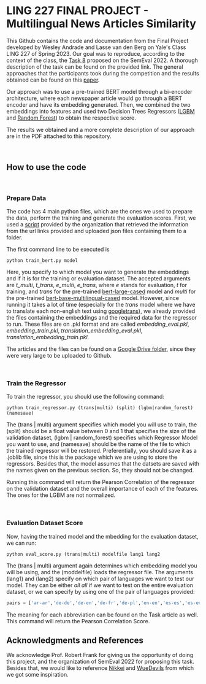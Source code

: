 # LING 227 FINAL PROJECT - Multilingual News Articles Similarity

This Github contains the code and documentation from the Final Project developed by Wesley Andrade and Lasse van den Berg on Yale's Class LING 227 of Spring 2023. Our goal was to reproduce, according to the context of the class, the [Task 8](https://competitions.codalab.org/competitions/33835#learn_the_details-task-results) proposed on the SemEval 2022. A thorough description of the task can be found on the provided link. The general approaches that the participants took during the competition and the results obtained can be found on this [paper](https://aclanthology.org/2022.semeval-1.155.pdf).

Our approach was to use a pre-trained BERT model through a bi-encoder architecture, where each newspaper article would go through a BERT encoder and have its embedding generated. Then, we combined the two embeddings into features and used two Decision Trees Regressors ([LGBM](https://lightgbm.readthedocs.io/en/v3.3.2/) and [Random Forest](https://scikit-learn.org/stable/modules/generated/sklearn.ensemble.RandomForestRegressor.html)) to obtain the respective score.

The results we obtained and a more complete description of our approach are in the PDF attached to this repository.

<br>

## How to use the code

<br>

### Prepare Data

The code has 4 main python files, which are the ones we used to prepare the data, perform the training and generate the evaluation scores. First, we used a [script](https://github.com/euagendas/semeval_8_2022_ia_downloader) provided by the organization that retrieved the information from the url links provided and uploaded json files containing them to a folder.

The first command line to be executed is 
```console
python train_bert.py model
```

Here, you specify to which model you want to generate the embeddings and if it is for the training or evaluation dataset. The accepted arguments are *t_multi*, *t_trans*, *e_multi*, *e_trans*, where *e* stands for evaluation, *t* for training, and *trans* for the pre-trained [bert-large-cased](https://huggingface.co/bert-large-cased) model and *multi* for the pre-trained [bert-base-multilingual-cased](https://huggingface.co/bert-base-multilingual-cased) model. However, since running it takes a lot of time (especially for the *trans* model where we have to translate each non-english text using [googletrans](https://pypi.org/project/googletrans/)), we already provided the files containing the embeddings and the required data for the regressor to run. These files are on .pkl format and are called *embedding_eval.pkl*, *embedding_train.pkl*, *translation_embedding_eval.pkl*, *translation_embedding_train.pkl*.

The articles and the files can be found on a [Google Drive folder](https://drive.google.com/drive/folders/1We5Up6zBFChUwJv19QFm1eeCoZfvdtT8?usp=sharing), since they were very large to be uploaded to Github.

<br>

### Train the Regressor

To train the regressor, you should use the following command:

```console
python train_regressor.py (trans|multi) (split) (lgbm|random_forest) (namesave)
```

The (trans | multi) argument specifies which model you will use to train, the (split) should be a float value between 0 and 1 that specifies the size of the validation dataset, (lgbm | random_forest) specifies which Regressor Model you want to use, and (namesave) should be the name of the file to which the trained regressor will be restored. Preferentially, you should save it as a .joblib file, since this is the package which we are using to store the regressors. Besides that, the model assumes that the datsets are saved with the names given on the previous section. So, they should not be changed.

Running this command will return the Pearson Correlation of the regressor on the validation dataset and the overall importance of each of the features. The ones for the LGBM are not normalized.

<br>

### Evaluation Dataset Score

Now, having the trained model and the mbedding for the evaluation dataset, we can run:
```console
python eval_score.py (trans|multi) modelfile lang1 lang2
```

The (trans | multi) argument again determines which embedding model you will be using, and the (moddelfile) loads the regressor file. The arguments (lang1) and (lang2) specify on which pair of languages we want to test our model. They can be either *all all* if we want to test on the entire evaluation dataset, or we can specify by using one of the pair of languages provided:
```python
pairs = ['ar-ar','de-de','de-en','de-fr','de-pl','en-en','es-es','es-en','es-it','fr-fr','fr-pl','it-it','pl-pl','pl-en','ru-ru','tr-tr','zh-zh','zh-en']
```

The meaning for each abbreviation can be found on the Task article as well. This command will return the Pearson Correlation Score.

## Acknowledgments and References

We acknowledge Prof. Robert Frank for giving us the opportunity of doing this project, and the organization of SemEval 2022 for proposing this task. Besides that, we would like to reference [Nikkei](https://aclanthology.org/2022.semeval-1.171.pdf) and [WueDevils](https://aclanthology.org/2022.semeval-1.175.pdf) from which we got some inspiration.
